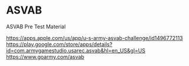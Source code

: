 # ASVAB
ASVAB Pre Test Material

https://apps.apple.com/us/app/u-s-army-asvab-challenge/id1496772113
https://play.google.com/store/apps/details?id=com.armygamestudio.usarec.asvab&hl=en_US&gl=US
https://www.goarmy.com/asvab
